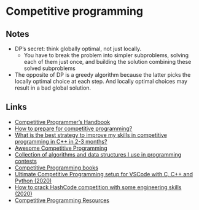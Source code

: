 # Competitive programming

## Notes

- DP’s secret: think globally optimal, not just locally.
  - You have to break the problem into simpler subproblems, solving each of them just once, and building the solution combining these solved subproblems
- The opposite of DP is a greedy algorithm because the latter picks the locally optimal choice at each step. And locally optimal choices may result in a bad global solution.

## Links

- [Competitive Programmer’s Handbook](https://cses.fi/book.pdf)
- [How to prepare for competitive programming?](https://medium.com/@andreimargeloiu/how-to-prepare-for-competitive-programming-396d557e0c12)
- [What is the best strategy to improve my skills in competitive programming in C++ in 2-3 months?](https://www.quora.com/What-is-the-best-strategy-to-improve-my-skills-in-competitive-programming-in-C++-in-2-3-months)
- [Awesome Competitive Programming](https://github.com/lnishan/awesome-competitive-programming)
- [Collection of algorithms and data structures I use in programming contests](https://github.com/stjepang/snippets)
- [Competitive Programming books](https://cpbook.net/)
- [Ultimate Competitive Programming setup for VSCode with C, C++ and Python (2020)](https://medium.com/big-data-center-of-excellence/ultimate-competitive-programming-setup-for-vscode-with-c-c-and-python-a638126f85ad)
- [How to crack HashCode competition with some engineering skills (2020)](https://danlark.org/2020/03/13/how-to-crack-hashcode-competition-with-some-engineering-skills/)
- [Competitive Programming Resources](https://github.com/kunal-kushwaha/Competitive-Programming-Resources)
